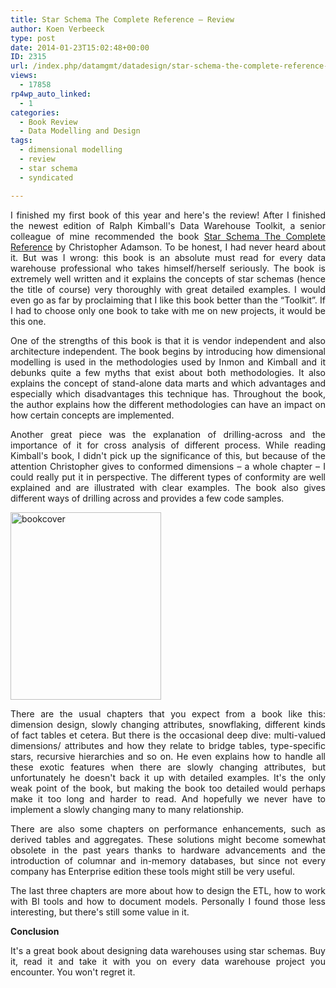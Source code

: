 ```yaml
---
title: Star Schema The Complete Reference – Review
author: Koen Verbeeck
type: post
date: 2014-01-23T15:02:48+00:00
ID: 2315
url: /index.php/datamgmt/datadesign/star-schema-the-complete-reference-review/
views:
  - 17858
rp4wp_auto_linked:
  - 1
categories:
  - Book Review
  - Data Modelling and Design
tags:
  - dimensional modelling
  - review
  - star schema
  - syndicated

---
```

<p style="text-align: justify">
  I finished my first book of this year and here's the review! After I finished the newest edition of Ralph Kimball's Data Warehouse Toolkit, a senior colleague of mine recommended the book <a href="http://www.amazon.com/Star-Schema-The-Complete-Reference/dp/0071744320">Star Schema The Complete Reference</a> by Christopher Adamson. To be honest, I had never heard about it. But was I wrong: this book is an absolute must read for every data warehouse professional who takes himself/herself seriously. The book is extremely well written and it explains the concepts of star schemas (hence the title of course) very thoroughly with great detailed examples. I would even go as far by proclaiming that I like this book better than the “Toolkit”. If I had to choose only one book to take with me on new projects, it would be this one.
</p>

<p style="text-align: justify">
  One of the strengths of this book is that it is vendor independent and also architecture independent. The book begins by introducing how dimensional modelling is used in the methodologies used by Inmon and Kimball and it debunks quite a few myths that exist about both methodologies. It also explains the concept of stand-alone data marts and which advantages and especially which disadvantages this technique has. Throughout the book, the author explains how the different methodologies can have an impact on how certain concepts are implemented.
</p>

<p style="text-align: justify">
  Another great piece was the explanation of drilling-across and the importance of it for cross analysis of different process. While reading Kimball's book, I didn't pick up the significance of this, but because of the attention Christopher gives to conformed dimensions – a whole chapter – I could really put it in perspective. The different types of conformity are well explained and are illustrated with clear examples. The book also gives different ways of drilling across and provides a few code samples.
</p>

[<img class="alignnone wp-image-2317 size-medium" src="/wp-content/uploads/2014/01/bookcover-241x300.jpg" alt="bookcover" width="241" height="300" srcset="/wp-content/uploads/2014/01/bookcover-241x300.jpg 241w, /wp-content/uploads/2014/01/bookcover.jpg 322w" sizes="(max-width: 241px) 100vw, 241px" />][1]

<p style="text-align: justify">
  There are the usual chapters that you expect from a book like this: dimension design, slowly changing attributes, snowflaking, different kinds of fact tables et cetera. But there is the occasional deep dive: multi-valued dimensions/ attributes and how they relate to bridge tables, type-specific stars, recursive hierarchies and so on. He even explains how to handle all these exotic features when there are slowly changing attributes, but unfortunately he doesn't back it up with detailed examples. It's the only weak point of the book, but making the book too detailed would perhaps make it too long and harder to read. And hopefully we never have to implement a slowly changing many to many relationship.
</p>

<p style="text-align: justify">
  There are also some chapters on performance enhancements, such as derived tables and aggregates. These solutions might become somewhat obsolete in the past years thanks to hardware advancements and the introduction of columnar and in-memory databases, but since not every company has Enterprise edition these tools might still be very useful.
</p>

<p style="text-align: justify">
  The last three chapters are more about how to design the ETL, how to work with BI tools and how to document models. Personally I found those less interesting, but there's still some value in it.
</p>

<p style="text-align: justify">
  <b>Conclusion</b>
</p>

<p style="text-align: justify">
  It's a great book about designing data warehouses using star schemas. Buy it, read it and take it with you on every data warehouse project you encounter. You won't regret it.
</p>

 [1]: http://amzn.to/1fJVq5q